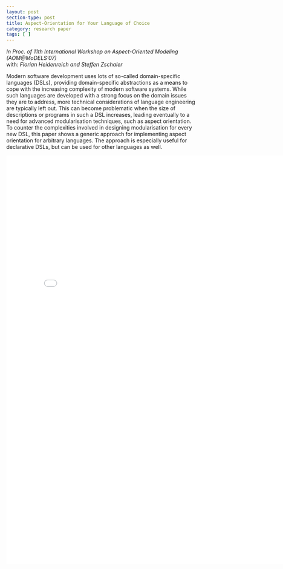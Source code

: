 ```yaml
---
layout: post
section-type: post
title: Aspect-Orientation for Your Language of Choice
category: research paper
tags: [ ]
---
```

_In Proc. of 11th International Workshop on Aspect-Oriented Modeling (AOM@MoDELS’07)_
<br/>with: _Florian Heidenreich and Steffen Zschaler_

Modern software development uses lots of so-called domain-specific
languages (DSLs), providing domain-specific abstractions as a means to cope
with the increasing complexity of modern software systems. While such languages
are developed with a strong focus on the domain issues they are to address,
more technical considerations of language engineering are typically left
out. This can become problematic when the size of descriptions or programs in
such a DSL increases, leading eventually to a need for advanced modularisation
techniques, such as aspect orientation. To counter the complexities involved
in designing modularisation for every new DSL, this paper shows a generic approach
for implementing aspect orientation for arbitrary languages. The approach
is especially useful for declarative DSLs, but can be used for other languages as
well.

<embed src="/publications/2007_AOM_Reuseware.pdf" width="800" height="1080" type='application/pdf'/>
